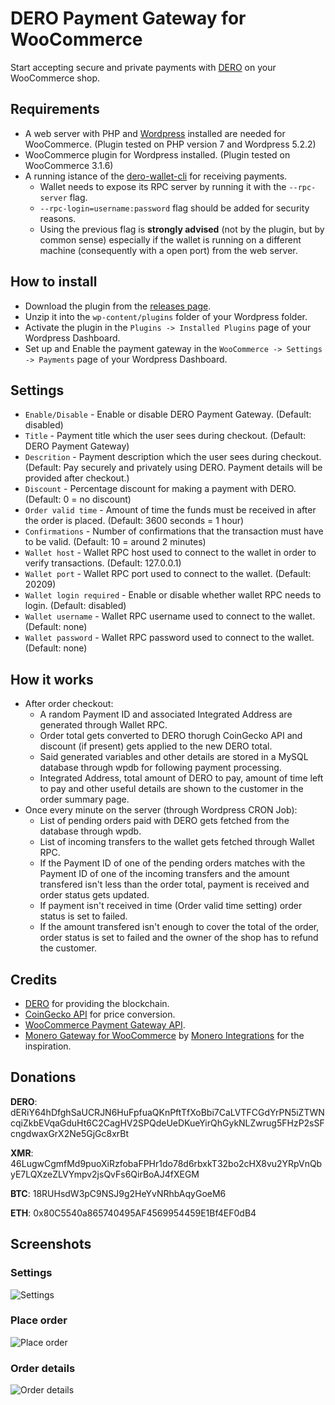 # DERO Payment Gateway for WooCommerce

Start accepting secure and private payments with [DERO](https://dero.io/) on your WooCommerce shop.

## Requirements
* A web server with PHP and [Wordpress](https://wordpress.org/download/) installed are needed for WooCommerce. (Plugin tested on PHP version 7 and Wordpress 5.2.2)
* WooCommerce plugin for Wordpress installed. (Plugin tested on WooCommerce 3.1.6)
* A running istance of the [dero-wallet-cli](https://github.com/deroproject/derosuite/releases) for receiving payments.
  * Wallet needs to expose its RPC server by running it with the `--rpc-server` flag.
  * `--rpc-login=username:password` flag should be added for security reasons.
  * Using the previous flag is __strongly advised__ (not by the plugin, but by common sense) especially if the wallet is running on a different machine (consequently with a open port) from the web server.

## How to install
* Download the plugin from the [releases page](https://github.com/Peppinux/dero-woocommerce-gateway/releases).
* Unzip it into the `wp-content/plugins` folder of your Wordpress folder.
* Activate the plugin in the `Plugins -> Installed Plugins` page of your Wordpress Dashboard.
* Set up and Enable the payment gateway in the `WooCommerce -> Settings -> Payments` page of your Wordpress Dashboard.

## Settings
* `Enable/Disable` - Enable or disable DERO Payment Gateway. (Default: disabled)
* `Title` - Payment title which the user sees during checkout. (Default: DERO Payment Gateway)
* `Descrition` - Payment description which the user sees during checkout. (Default: Pay securely and privately using DERO. Payment details will be provided after checkout.)
* `Discount` - Percentage discount for making a payment with DERO. (Default: 0 = no discount)
* `Order valid time` - Amount of time the funds must be received in after the order is placed. (Default: 3600 seconds = 1 hour)
* `Confirmations` - Number of confirmations that the transaction must have to be valid. (Default: 10 = around 2 minutes)
* `Wallet host` - Wallet RPC host used to connect to the wallet in order to verify transactions. (Default: 127.0.0.1)
* `Wallet port` - Wallet RPC port used to connect to the wallet. (Default: 20209)
* `Wallet login required` - Enable or disable whether wallet RPC needs to login. (Default: disabled)
* `Wallet username` - Wallet RPC username used to connect to the wallet. (Default: none)
* `Wallet password` - Wallet RPC password used to connect to the wallet. (Default: none)

## How it works
* After order checkout: 
  * A random Payment ID and associated Integrated Address are generated through Wallet RPC.
  * Order total gets converted to DERO thorugh CoinGecko API and discount (if present) gets applied to the new DERO total.
  * Said generated variables and other details are stored in a MySQL database through wpdb for following payment processing.
  * Integrated Address, total amount of DERO to pay, amount of time left to pay and other useful details are shown to the customer in the order summary page.
* Once every minute on the server (through Wordpress CRON Job):
    * List of pending orders paid with DERO gets fetched from the database through wpdb.
    * List of incoming transfers to the wallet gets fetched through Wallet RPC.
    * If the Payment ID of one of the pending orders matches with the Payment ID of one of the incoming transfers and the amount transfered isn't less than the order total, payment is received and order status gets updated.
    * If payment isn't received in time (Order valid time setting) order status is set to failed.
    * If the amount transfered isn't enough to cover the total of the order, order status is set to failed and the owner of the shop has to refund the customer.

## Credits
- [DERO](https://dero.io/) for providing the blockchain.
- [CoinGecko API](https://www.coingecko.com/api) for price conversion.
- [WooCommerce Payment Gateway API](https://docs.woocommerce.com/document/payment-gateway-api/).
- [Monero Gateway for WooCommerce](https://github.com/monero-integrations/monerowp) by [Monero Integrations](https://github.com/monero-integrations) for the inspiration.

## Donations
__DERO__: dERiY64hDfghSaUCRJN6HuFpfuaQKnPftTfXoBbi7CaLVTFCGdYrPN5iZTWNcqiZkbEVqaGduHt6C2CagHV2SPQdeUeDKueYirQhGykNLZwrug5FHzP2sSFcngdwaxGrX2Ne5GjGc8xrBt

__XMR__: 46LugwCgmfMd9puoXiRzfobaFPHr1do78d6rbxkT32bo2cHX8vu2YRpVnQbyE7LQXzeZLVYmpv2jsQvFs6QirBoAJ4fXEGM

__BTC__: 18RUHsdW3pC9NSJ9g2HeYvNRhbAqyGoeM6

__ETH__: 0x80C5540a865740495AF4569954459E1Bf4EF0dB4

## Screenshots

### Settings
![Settings](https://i.imgur.com/eDANcx8.png)

### Place order
![Place order](https://i.imgur.com/TMNb3DB.png)

### Order details
![Order details](https://i.imgur.com/745SXOe.png)
